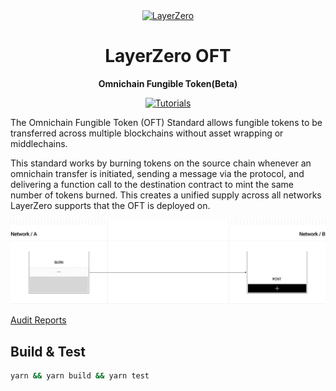 <div align="center">
  <a href="https://layerzero.network">
    <img alt="LayerZero" style="width: 60%" src="https://layerzero.network/static/logo.svg"/>
  </a>

  <h1>LayerZero OFT</h1>

  <p>
    <strong>Omnichain Fungible Token(Beta)</strong>
  </p>

  <p>
    <a href="https://docs.layerzero.network/v2/home/protocol/contract-standards#oft"><img alt="Tutorials" src="https://img.shields.io/badge/docs-tutorials-blueviolet" /></a>
  </p>
</div>

The Omnichain Fungible Token (OFT) Standard allows fungible tokens to be transferred across multiple blockchains without asset wrapping or middlechains.

This standard works by burning tokens on the source chain whenever an omnichain transfer is initiated, sending a message via the protocol, and delivering a function call to the destination contract to mint the same number of tokens burned. This creates a unified supply across all networks LayerZero supports that the OFT is deployed on.

![title](oft.jpg)

[Audit Reports](https://github.com/LayerZero-Labs/Audits)

## Build & Test

```bash
yarn && yarn build && yarn test
```
